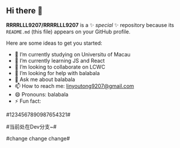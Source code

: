 ## Hi there 👋



**RRRRLLL9207/RRRRLLL9207** is a ✨ _special_ ✨ repository because its `README.md` (this file) appears on your GitHub profile.

Here are some ideas to get you started:

- 🔭 I’m currently studying on Universitu of Macau
- 🌱 I’m currently learning JS and React 
- 👯 I’m looking to collaborate on LCWC
- 🤔 I’m looking for help with balabala
- 💬 Ask me about balabala
- 📫 How to reach me: linyoutong9207@gmail.com
- 😄 Pronouns: balabala
- ⚡ Fun fact: 

#1234567890987654321#

#当前处在Dev分支~#

#change change change#